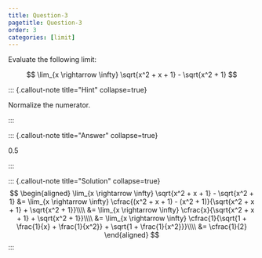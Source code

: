 ```yaml
---
title: Question-3
pagetitle: Question-3
order: 3
categories: [limit]
---
```


Evaluate the following limit:

$$
\lim_{x \rightarrow \infty} \sqrt{x^2 + x + 1} - \sqrt{x^2 + 1}
$$


::: {.callout-note title="Hint" collapse=true}

Normalize the numerator.

:::

::: {.callout-note title="Answer" collapse=true}

$0.5$

:::

::: {.callout-note title="Solution" collapse=true}
$$
\begin{aligned}
    \lim_{x \rightarrow \infty} \sqrt{x^2 + x + 1} - \sqrt{x^2 + 1} &= \lim_{x \rightarrow \infty} \cfrac{(x^2 + x + 1) - (x^2 + 1)}{\sqrt{x^2 + x + 1} + \sqrt{x^2 + 1}}\\\\
    &= \lim_{x \rightarrow \infty} \cfrac{x}{\sqrt{x^2 + x + 1} + \sqrt{x^2 + 1}}\\\\
    &= \lim_{x \rightarrow \infty} \cfrac{1}{\sqrt{1 + \frac{1}{x} + \frac{1}{x^2}} + \sqrt{1 + \frac{1}{x^2}}}\\\\
    &= \cfrac{1}{2}
\end{aligned}
$$
:::